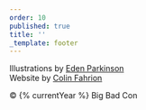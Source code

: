```yaml
---
order: 10
published: true
title: ''
_template: footer
---
```


Illustrations by [Eden Parkinson](https://eden-parkinson.com)  
Website by [Colin Fahrion](http://www.twitter.com/colinaut)

&copy; {% currentYear %} Big Bad Con
